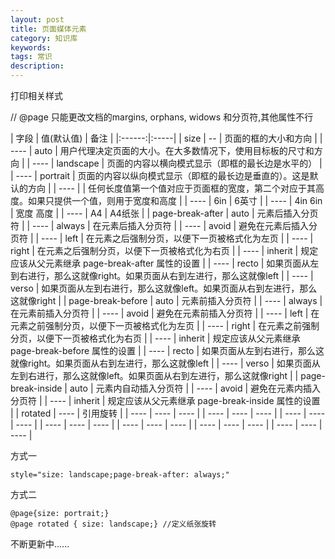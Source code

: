 ```yaml
---
layout: post
title: 页面媒体元素
category: 知识库
keywords: 
tags: 常识
description: 
---
```


打印相关样式

// @page 只能更改文档的margins, orphans, widows 和分页符,其他属性不行

|  字段 |  值(默认值)  |  备注  |
|:------:|:-----|
|  size  |  --  |  页面的框的大小和方向  |
|  ----  |  auto  |  用户代理决定页面的大小。在大多数情况下，使用目标板的尺寸和方向  |
|  ----  |  landscape  |  页面的内容以横向模式显示（即框的最长边是水平的）  |
|  ----  |  portrait  |  页面的内容以纵向模式显示（即框的最长边是垂直的）。这是默认的方向  |
|  ----  |  <length>  |  任何长度值第一个值对应于页面框的宽度，第二个对应于其高度。如果只提供一个值，则用于宽度和高度  |
|  ----  |  6in  |  6英寸  |
|  ----  |  4in 6in  |  宽度 高度  |
|  ----  |  A4  |  A4纸张  |
|  page-break-after  |  auto  |  元素后插入分页符  |
|  ----  |  always  |  在元素后插入分页符  |
|  ----  |  avoid  |  避免在元素后插入分页符  |
|  ----  |  left  |  在元素之后强制分页，以便下一页被格式化为左页  |
|  ----  |  right  |  在元素之后强制分页，以便下一页被格式化为右页  |
|  ----  |  inherit  |  规定应该从父元素继承 page-break-after 属性的设置  |
|  ----  |  recto  |  如果页面从左到右进行，那么这就像right。如果页面从右到左进行，那么这就像left  |
|  ----  |  verso  |  如果页面从左到右进行，那么这就像left。如果页面从右到左进行，那么这就像right  |
|  page-break-before  |  auto  |  元素前插入分页符  |
|  ----  |  always  |  在元素前插入分页符  |
|  ----  |  avoid  |  避免在元素前插入分页符  |
|  ----  |  left  |  在元素之前强制分页，以便下一页被格式化为左页  |
|  ----  |  right  |  在元素之前强制分页，以便下一页被格式化为右页  |
|  ----  |  inherit  |  规定应该从父元素继承 page-break-before 属性的设置  |
|  ----  |  recto  |  如果页面从左到右进行，那么这就像right。如果页面从右到左进行，那么这就像left  |
|  ----  |  verso  |  如果页面从左到右进行，那么这就像left。如果页面从右到左进行，那么这就像right  |
|  page-break-inside  |  auto  |  元素内自动插入分页符  |
|  ----  |  avoid  |  避免在元素内插入分页符  |
|  ----  |  inherit  |  规定应该从父元素继承 page-break-inside 属性的设置  |
|  rotated  |  ----  |  引用旋转  |
|  ----  |  ----  |  ----  |
|  ----  |  ----  |  ----  |
|  ----  |  ----  |  ----  |
|  ----  |  ----  |  ----  |
|  ----  |  ----  |  ----  |
|  ----  |  ----  |  ----  |
|  ----  |  ----  |  ----  |

方式一
```
style="size: landscape;page-break-after: always;"
```
方式二
```
@page{size: portrait;}
@page rotated { size: landscape;} //定义纸张旋转
```
不断更新中......